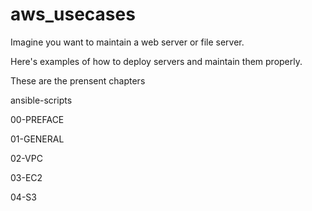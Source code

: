# aws_usecases

Imagine you want to maintain a web server or file server.

Here's examples of how to deploy servers and maintain them properly.

These are the prensent chapters

ansible-scripts

00-PREFACE

01-GENERAL

02-VPC 

03-EC2 

04-S3 

